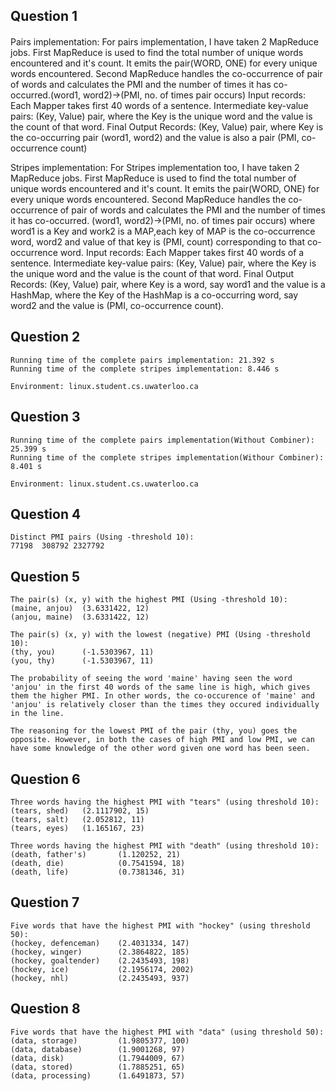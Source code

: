 ## Question 1
####
Pairs implementation: For pairs implementation, I have taken 2 MapReduce jobs. First MapReduce is used to find the total number of unique words encountered and it's count. It emits the pair(WORD, ONE) for every unique words encountered. Second MapReduce handles the co-occurrence of pair of words and calculates the PMI and the number of times it has co-occurred.(word1, word2)->(PMI, no. of times pair occurs)
Input records: Each Mapper takes first 40 words of a sentence.
Intermediate key-value pairs: (Key, Value) pair, where the Key is the unique word and the value is the count of that word.
Final Output Records: (Key, Value) pair, where Key is the co-occurring pair (word1, word2) and the value is also a pair (PMI, co-occurrence count)

Stripes implementation: For Stripes implementation too, I have taken 2 MapReduce jobs. First MapReduce is used to find the total number of unique words encountered and it's count. It emits the pair(WORD, ONE) for every unique words encountered. Second MapReduce handles the co-occurrence of pair of words and calculates the PMI and the number of times it has co-occurred. (word1, word2)->(PMI, no. of times pair occurs) where word1 is a Key and work2 is a MAP,each key of MAP is the co-occurrence word, word2 and value of that key is (PMI, count) corresponding to that co-occurrence word.
Input records: Each Mapper takes first 40 words of a sentence.
Intermediate key-value pairs: (Key, Value) pair, where the Key is the unique word and the value is the count of that word.
Final Output Records: (Key, Value) pair, where Key is a word, say word1 and the value is a HashMap, where the Key of the HashMap is a co-occurring word, say word2 and the value is (PMI, co-occurrence count).
####
## Question 2
```
Running time of the complete pairs implementation: 21.392 s
Running time of the complete stripes implementation: 8.446 s

Environment: linux.student.cs.uwaterloo.ca
```
## Question 3
```
Running time of the complete pairs implementation(Without Combiner): 25.399 s
Running time of the complete stripes implementation(Withour Combiner): 8.401 s

Environment: linux.student.cs.uwaterloo.ca
```
## Question 4
```
Distinct PMI pairs (Using -threshold 10):
77198  308792 2327792
```
## Question 5
```
The pair(s) (x, y) with the highest PMI (Using -threshold 10): 
(maine, anjou)  (3.6331422, 12)
(anjou, maine)  (3.6331422, 12)

The pair(s) (x, y) with the lowest (negative) PMI (Using -threshold 10): 
(thy, you)      (-1.5303967, 11)
(you, thy)      (-1.5303967, 11)

The probability of seeing the word 'maine' having seen the word 'anjou' in the first 40 words of the same line is high, which gives them the higher PMI. In other words, the co-occurence of 'maine' and 'anjou' is relatively closer than the times they occured individually in the line. 

The reasoning for the lowest PMI of the pair (thy, you) goes the opposite. However, in both the cases of high PMI and low PMI, we can have some knowledge of the other word given one word has been seen.
```
## Question 6
```
Three words having the highest PMI with "tears" (using threshold 10):
(tears, shed)   (2.1117902, 15)
(tears, salt)   (2.052812, 11)
(tears, eyes)   (1.165167, 23)

Three words having the highest PMI with "death" (using threshold 10):
(death, father's)       (1.120252, 21)
(death, die)            (0.7541594, 18)
(death, life)           (0.7381346, 31)
```
## Question 7
```
Five words that have the highest PMI with "hockey" (using threshold 50):
(hockey, defenceman)    (2.4031334, 147)
(hockey, winger)        (2.3864822, 185)
(hockey, goaltender)    (2.2435493, 198)
(hockey, ice)           (2.1956174, 2002)
(hockey, nhl)           (2.2435493, 937)
```
## Question 8
```
Five words that have the highest PMI with "data" (using threshold 50):
(data, storage)         (1.9805377, 100)
(data, database)        (1.9001268, 97)
(data, disk)            (1.7944009, 67)
(data, stored)          (1.7885251, 65)
(data, processing)      (1.6491873, 57)
```
